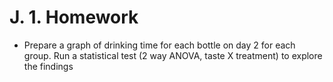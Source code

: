 # J. 1. Homework

* Prepare a graph of drinking time for each bottle on day 2 for each group.  Run a statistical test \(2 way ANOVA, taste X treatment\) to explore the findings

